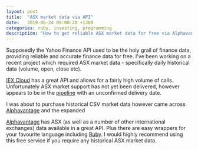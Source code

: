 ```yaml
---
layout: post
title:  "ASX market data via API"
date:   2019-06-24 09:00:20 +1300
categories: ruby, investing, programming
description: "How to get reliable ASX market data for free via Alphavantage"
---
```


Supposedly the Yahoo Finance API used to be the holy grail of finance data, providing reliable and accurate finance data for free. I've been working on a recent project which required ASX market data - specifically daily historical data (volume, open, close etc).

[IEX Cloud](https://iexcloud.io/docs/api/#international-exchanges) has a great API and allows for a fairly high volume of calls. Unfortunately ASX market support has not yet been delivered, however appears to be in the [pipeline](https://portal.productboard.com/iexcloud/1-iex-cloud-roadmap/c/41-australian-stock-exchanges) with an unconfirmed delivery date. 

I was about to purchase historical CSV market data however came across [Alphavantage](https://www.alphavantage.co/) and the expanded 

[Alphavantage](https://www.alphavantage.co/) has ASX (as well as a number of other international exchanges) data available in a great API. Plus there are easy wrappers for your favourite language including [Ruby](https://github.com/StefanoMartin/AlphaVantageRB). I would highly recommend using this free service if you require any historical ASX market data.
